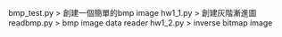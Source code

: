 bmp_test.py > 創建一個簡單的bmp image
hw1_1.py > 創建灰階漸進圖
readbmp.py > bmp image data reader
hw1_2.py > inverse bitmap image